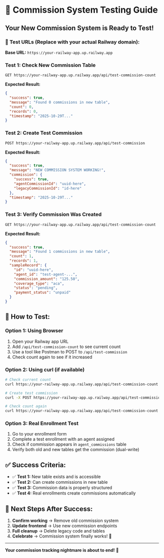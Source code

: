 # 🧪 Commission System Testing Guide

## Your New Commission System is Ready to Test!

### 🔗 **Test URLs** (Replace with your actual Railway domain):

**Base URL:** `https://your-railway-app.up.railway.app`

### **Test 1: Check New Commission Table**
```
GET https://your-railway-app.up.railway.app/api/test-commission-count
```
**Expected Result:** 
```json
{
  "success": true,
  "message": "Found 0 commissions in new table",
  "count": 0,
  "records": 0,
  "timestamp": "2025-10-29T..."
}
```

### **Test 2: Create Test Commission**
```
POST https://your-railway-app.up.railway.app/api/test-commission
```
**Expected Result:**
```json
{
  "success": true,
  "message": "NEW COMMISSION SYSTEM WORKING!",
  "commission": {
    "success": true,
    "agentCommissionId": "uuid-here",
    "legacyCommissionId": "id-here"
  },
  "timestamp": "2025-10-29T..."
}
```

### **Test 3: Verify Commission Was Created**
```
GET https://your-railway-app.up.railway.app/api/test-commission-count
```
**Expected Result:**
```json
{
  "success": true,
  "message": "Found 1 commissions in new table", 
  "count": 1,
  "records": 1,
  "sampleRecord": {
    "id": "uuid-here",
    "agent_id": "test-agent-...",
    "commission_amount": "125.50",
    "coverage_type": "aca",
    "status": "pending",
    "payment_status": "unpaid"
  }
}
```

## 🚀 **How to Test:**

### **Option 1: Using Browser**
1. Open your Railway app URL
2. Add `/api/test-commission-count` to see current count
3. Use a tool like Postman to POST to `/api/test-commission`
4. Check count again to see if it increased

### **Option 2: Using curl (if available)**
```bash
# Check current count
curl https://your-railway-app.up.railway.app/api/test-commission-count

# Create test commission  
curl -X POST https://your-railway-app.up.railway.app/api/test-commission

# Check count again
curl https://your-railway-app.up.railway.app/api/test-commission-count
```

### **Option 3: Real Enrollment Test**
1. Go to your enrollment form
2. Complete a test enrollment with an agent assigned
3. Check if commission appears in `agent_commissions` table
4. Verify both old and new tables get the commission (dual-write)

## ✅ **Success Criteria:**

- ✅ **Test 1:** New table exists and is accessible
- ✅ **Test 2:** Can create commissions in new table  
- ✅ **Test 3:** Commission data is properly structured
- ✅ **Test 4:** Real enrollments create commissions automatically

## 🎯 **Next Steps After Success:**

1. **Confirm working** → Remove old commission system
2. **Update frontend** → Use new commission endpoints  
3. **Full cleanup** → Delete legacy code and tables
4. **Celebrate** → Commission system finally works! 🎉

---

**Your commission tracking nightmare is about to end!** 🚀